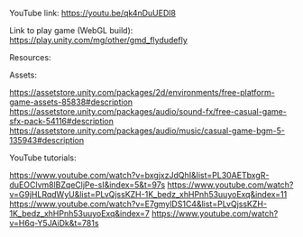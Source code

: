 YouTube link: https://youtu.be/qk4nDuUEDl8

Link to play game (WebGL build): https://play.unity.com/mg/other/gmd_flydudefly

Resources:

Assets:

https://assetstore.unity.com/packages/2d/environments/free-platform-game-assets-85838#description
https://assetstore.unity.com/packages/audio/sound-fx/free-casual-game-sfx-pack-54116#description
https://assetstore.unity.com/packages/audio/music/casual-game-bgm-5-135943#description

YouTube tutorials:

https://www.youtube.com/watch?v=bxgjxzJdQhI&list=PL30AETbxgR-duEOClvm8lBZqeCljPe-sI&index=5&t=97s
https://www.youtube.com/watch?v=G9jHLRqdWyU&list=PLvQjssKZH-1K_bedz_xhHPnh53uuyoExq&index=11
https://www.youtube.com/watch?v=E7gmylDS1C4&list=PLvQjssKZH-1K_bedz_xhHPnh53uuyoExq&index=7
https://www.youtube.com/watch?v=H6q-Y5JAiDk&t=781s
